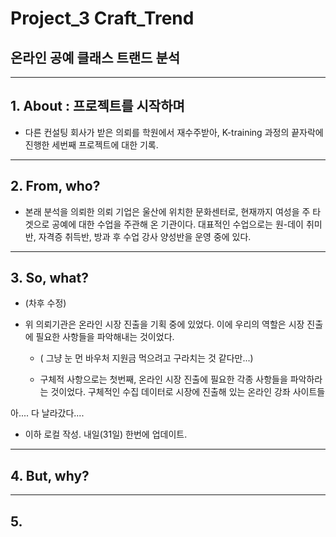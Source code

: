 # Project_3 Craft_Trend
  ## 온라인 공예 클래스 트랜드 분석
----------------
## 1. About : 프로젝트를 시작하며

- 다른 컨설팅 회사가 받은 의뢰를 학원에서 재수주받아, K-training 과정의 끝자락에 진행한 세번째 프로젝트에 대한 기록.
---------------------------
## 2. From, who? 

- 본래 분석을 의뢰한 의뢰 기업은 울산에 위치한 문화센터로, 현재까지 여성을 주 타겟으로 공예에 대한 수업을 주관해 온 기관이다. 대표적인 수업으로는 원-데이 취미반, 자격증 취득반, 방과 후 수업 강사 양성반을 운영 중에 있다.
----------------------------
## 3. So, what? 
 
 - (차후 수정)

- 위 의뢰기관은 온라인 시장 진출을 기획 중에 있었다. 이에 우리의 역할은 시장 진출에 필요한 사항들을 파악해내는 것이었다. 
  - ( 그냥 눈 먼 바우처 지원금 먹으려고 구라치는 것 같다만...)

  - 구체적 사항으로는 첫번째,   온라인 시장 진출에 필요한 각종 사항들을 파악하라는 것이었다.
구체적인 수집 데이터로 시장에 진출해 있는 온라인 강좌 사이트들 



아.... 다 날라갔다....


- 이하 로컬 작성. 내일(31일) 한번에 업데이트. 


------------------------------
## 4. But, why?


-----------------------------

## 5. 
